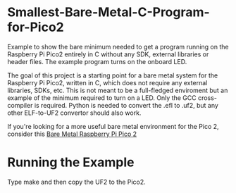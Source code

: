 # Smallest-Bare-Metal-C-Program-for-Pico2
Example to show the bare minimum needed to get a program running on the Raspberry Pi Pico2 entirely in C without any SDK, external libraries or header files.  The example program turns on the onboard LED.

The goal of this project is a starting point for a bare metal system for the Raspberry Pi Pico2, written in C, which does not require any external libraries, SDKs, etc.  This is not meant to be a full-fledged enviroment but an example of the minimum required to turn on a LED. Only the GCC cross-compiler is required.  Python is needed to convert the .efl to .uf2, but any other ELF-to-UF2 convertor should also work.

If you're looking for a more useful bare metal environment for the Pico 2, consider this [Bare Metal Raspberry Pi Pico 2](https://github.com/dougsummerville/Bare-Metal-Raspberry-Pi-Pico-2)

# Running the Example
Type make and then copy the UF2 to the Pico2.
